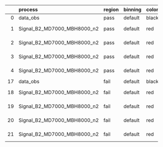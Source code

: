 |    | process                     | region   | binning   | color   | process_type   |   scale | variation   | source_filename                                                      | source_histname    | alias                       | title     |   combine_idx |     lnN |   shapes | syst_type   | direction   | variation_alias   |
|---:|:----------------------------|:---------|:----------|:--------|:---------------|--------:|:------------|:---------------------------------------------------------------------|:-------------------|:----------------------------|:----------|--------------:|--------:|---------:|:------------|:------------|:------------------|
|  0 | data_obs                    | pass     | default   | black   | DATA           |       1 | nominal     | ./histograms_for_2DAlphabet_v18//BH_Data.root                        | hpass              | Data                        | Data      |           nan | nan     |      nan | nan         | nan         | nan               |
|  1 | Signal_B2_MD7000_MBH8000_n2 | pass     | default   | red     | SIGNAL         |       1 | lumi        | ./histograms_for_2DAlphabet_v18//BH_Signal_B2_MD7000_MBH8000_n2.root | hpass              | Signal_B2_MD7000_MBH8000_n2 | BH signal |           nan |   1.016 |      nan | lnN         | nan         | nan               |
|  2 | Signal_B2_MD7000_MBH8000_n2 | pass     | default   | red     | SIGNAL         |       1 | SVM         | ./histograms_for_2DAlphabet_v18//BH_Signal_B2_MD7000_MBH8000_n2.root | hpass_SVMsyst_up   | Signal_B2_MD7000_MBH8000_n2 | BH signal |           nan | nan     |        1 | shapes      | Up          | SVMsyst           |
|  3 | Signal_B2_MD7000_MBH8000_n2 | pass     | default   | red     | SIGNAL         |       1 | SVM         | ./histograms_for_2DAlphabet_v18//BH_Signal_B2_MD7000_MBH8000_n2.root | hpass_SVMsyst_down | Signal_B2_MD7000_MBH8000_n2 | BH signal |           nan | nan     |        1 | shapes      | Down        | SVMsyst           |
|  4 | Signal_B2_MD7000_MBH8000_n2 | pass     | default   | red     | SIGNAL         |       1 | nominal     | ./histograms_for_2DAlphabet_v18//BH_Signal_B2_MD7000_MBH8000_n2.root | hpass              | Signal_B2_MD7000_MBH8000_n2 | BH signal |           nan | nan     |      nan | nan         | nan         | nan               |
| 17 | data_obs                    | fail     | default   | black   | DATA           |       1 | nominal     | ./histograms_for_2DAlphabet_v18//BH_Data.root                        | hfail              | Data                        | Data      |           nan | nan     |      nan | nan         | nan         | nan               |
| 18 | Signal_B2_MD7000_MBH8000_n2 | fail     | default   | red     | SIGNAL         |       1 | lumi        | ./histograms_for_2DAlphabet_v18//BH_Signal_B2_MD7000_MBH8000_n2.root | hfail              | Signal_B2_MD7000_MBH8000_n2 | BH signal |           nan |   1.016 |      nan | lnN         | nan         | nan               |
| 19 | Signal_B2_MD7000_MBH8000_n2 | fail     | default   | red     | SIGNAL         |       1 | SVM         | ./histograms_for_2DAlphabet_v18//BH_Signal_B2_MD7000_MBH8000_n2.root | hfail_SVMsyst_up   | Signal_B2_MD7000_MBH8000_n2 | BH signal |           nan | nan     |        1 | shapes      | Up          | SVMsyst           |
| 20 | Signal_B2_MD7000_MBH8000_n2 | fail     | default   | red     | SIGNAL         |       1 | SVM         | ./histograms_for_2DAlphabet_v18//BH_Signal_B2_MD7000_MBH8000_n2.root | hfail_SVMsyst_down | Signal_B2_MD7000_MBH8000_n2 | BH signal |           nan | nan     |        1 | shapes      | Down        | SVMsyst           |
| 21 | Signal_B2_MD7000_MBH8000_n2 | fail     | default   | red     | SIGNAL         |       1 | nominal     | ./histograms_for_2DAlphabet_v18//BH_Signal_B2_MD7000_MBH8000_n2.root | hfail              | Signal_B2_MD7000_MBH8000_n2 | BH signal |           nan | nan     |      nan | nan         | nan         | nan               |